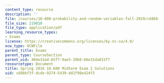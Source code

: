 ```yaml
---
content_type: resource
description: ''
file: /courses/18-600-probability-and-random-variables-fall-2019/c68bbf3fdcde92745439dd1f98e424f3_MIT18_600F19_mid2_2016_soln.pdf
file_size: 219810
file_type: application/pdf
learning_resource_types:
- Exams
license: https://creativecommons.org/licenses/by-nc-sa/4.0/
ocw_type: OCWFile
parent_title: Exams
parent_type: CourseSection
parent_uid: 404e31ed-65f7-9ae3-39b0-66e31da833f7
resourcetype: Document
title: Spring 2016 18.600 Midterm Exam 2 Solutions
uid: c68bbf3f-dcde-9274-5439-dd1f98e424f3
---
```

